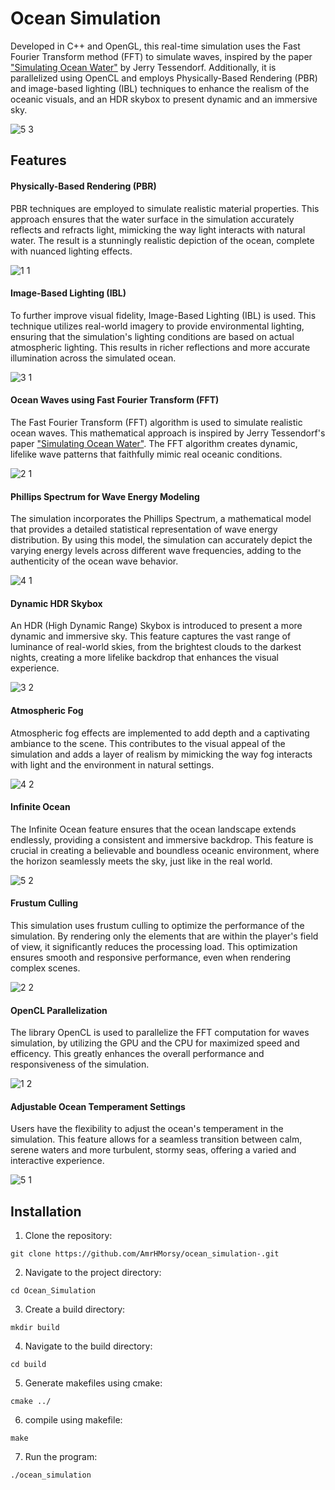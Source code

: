 # Ocean Simulation

Developed in C++ and OpenGL, this real-time simulation uses the Fast Fourier Transform method (FFT) to simulate waves, inspired by the paper ["Simulating Ocean Water"](https://people.computing.clemson.edu/~jtessen/reports/papers_files/coursenotes2004.pdf) by Jerry Tessendorf. Additionally, it is parallelized using OpenCL and employs Physically-Based Rendering (PBR) and image-based lighting (IBL) techniques to enhance the realism of the oceanic visuals, and an HDR skybox to present dynamic and an immersive sky. 

![5 3](https://github.com/AmrHMorsy/Ocean-Simulation/assets/56271967/dca4834b-cd40-4ade-9327-c89e0432b826)

## Features

#### Physically-Based Rendering (PBR)

PBR techniques are employed to simulate realistic material properties. This approach ensures that the water surface in the simulation accurately reflects and refracts light, mimicking the way light interacts with natural water. The result is a stunningly realistic depiction of the ocean, complete with nuanced lighting effects.

![1 1](https://github.com/AmrHMorsy/Ocean-Simulation/assets/56271967/ac259ee8-be2d-4af9-8b54-e0a196118f26)

#### Image-Based Lighting (IBL)

To further improve visual fidelity, Image-Based Lighting (IBL) is used. This technique utilizes real-world imagery to provide environmental lighting, ensuring that the simulation's lighting conditions are based on actual atmospheric lighting. This results in richer reflections and more accurate illumination across the simulated ocean.

![3 1](https://github.com/AmrHMorsy/Ocean-Simulation/assets/56271967/22cda536-2039-407a-9a65-ba6e6b7485d7)

#### Ocean Waves using Fast Fourier Transform (FFT)

The Fast Fourier Transform (FFT) algorithm is used to simulate realistic ocean waves. This mathematical approach is inspired by Jerry Tessendorf's paper ["Simulating Ocean Water"](https://people.computing.clemson.edu/~jtessen/reports/papers_files/coursenotes2004.pdf). The FFT algorithm creates dynamic, lifelike wave patterns that faithfully mimic real oceanic conditions.

![2 1](https://github.com/AmrHMorsy/Ocean-Simulation/assets/56271967/8993a9b6-71b6-4315-8ebd-ce237572cf3a)

#### Phillips Spectrum for Wave Energy Modeling

The simulation incorporates the Phillips Spectrum, a mathematical model that provides a detailed statistical representation of wave energy distribution. By using this model, the simulation can accurately depict the varying energy levels across different wave frequencies, adding to the authenticity of the ocean wave behavior.

![4 1](https://github.com/AmrHMorsy/Ocean-Simulation/assets/56271967/e88c3063-fb09-4a39-a52b-8c7536e418ea)

#### Dynamic HDR Skybox 

An HDR (High Dynamic Range) Skybox is introduced to present a more dynamic and immersive sky. This feature captures the vast range of luminance of real-world skies, from the brightest clouds to the darkest nights, creating a more lifelike backdrop that enhances the visual experience.

![3 2](https://github.com/AmrHMorsy/Ocean-Simulation/assets/56271967/c9501800-9549-43b2-a3dd-bc12af0e1c14)

#### Atmospheric Fog

Atmospheric fog effects are implemented to add depth and a captivating ambiance to the scene. This contributes to the visual appeal of the simulation and adds a layer of realism by mimicking the way fog interacts with light and the environment in natural settings.

![4 2](https://github.com/AmrHMorsy/Ocean-Simulation/assets/56271967/186c56ab-0edb-4dba-9f4f-baeeaf710af6)

#### Infinite Ocean

The Infinite Ocean feature ensures that the ocean landscape extends endlessly, providing a consistent and immersive backdrop. This feature is crucial in creating a believable and boundless oceanic environment, where the horizon seamlessly meets the sky, just like in the real world.

![5 2](https://github.com/AmrHMorsy/Ocean-Simulation/assets/56271967/4e7edc5f-6626-4c17-bb08-9561bab5fd60)

#### Frustum Culling

This simulation uses frustum culling to optimize the performance of the simulation. By rendering only the elements that are within the player's field of view, it significantly reduces the processing load. This optimization ensures smooth and responsive performance, even when rendering complex scenes.

![2 2](https://github.com/AmrHMorsy/Ocean-Simulation/assets/56271967/a47891f4-edb6-4c00-9b00-da34b84d3c38)

#### OpenCL Parallelization

The library OpenCL is used to parallelize the FFT computation for waves simulation, by utilizing the GPU and the CPU for maximized speed and efficency. This greatly enhances the overall performance and responsiveness of the simulation.

![1 2](https://github.com/AmrHMorsy/Ocean-Simulation/assets/56271967/ff06fccf-e336-476f-9b93-fff6f9f79242)

#### Adjustable Ocean Temperament Settings

Users have the flexibility to adjust the ocean's temperament in the simulation. This feature allows for a seamless transition between calm, serene waters and more turbulent, stormy seas, offering a varied and interactive experience.

![5 1](https://github.com/AmrHMorsy/Ocean-Simulation/assets/56271967/479b7e6b-839c-4c38-8e5d-b5565f3c74e3)

## Installation

1. Clone the repository:
```
git clone https://github.com/AmrHMorsy/ocean_simulation-.git
```
2. Navigate to the project directory: 
```
cd Ocean_Simulation
```
3. Create a build directory: 
```
mkdir build
```
4. Navigate to the build directory: 
```
cd build
```
5. Generate makefiles using cmake: 
```
cmake ../
```
6. compile using makefile: 
```
make
```
7. Run the program: 
```
./ocean_simulation
```
<br>
